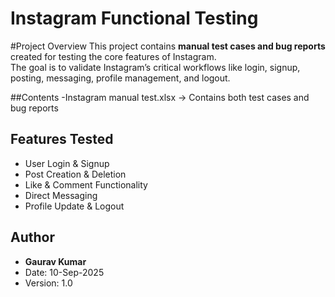 # Instagram Functional Testing

#Project Overview
This project contains **manual test cases and bug reports** created for testing the core features of Instagram.  
The goal is to validate Instagram’s critical workflows like login, signup, posting, messaging, profile management, and logout.

##Contents
-Instagram manual test.xlsx  → Contains both test cases and bug reports

## Features Tested
- User Login & Signup  
- Post Creation & Deletion  
- Like & Comment Functionality  
- Direct Messaging  
- Profile Update & Logout  

## Author
- **Gaurav Kumar**  
- Date: 10-Sep-2025  
- Version: 1.0
